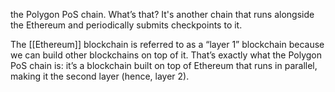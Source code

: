 the Polygon PoS chain. What’s that? It's another chain that runs alongside the Ethereum and periodically submits checkpoints to it.

The [[Ethereum]] blockchain is referred to as a “layer 1” blockchain because we can build other blockchains on top of it. That’s exactly what the Polygon PoS chain is: it’s a blockchain built on top of Ethereum that runs in parallel, making it the second layer (hence, layer 2).